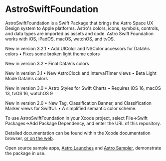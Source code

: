 # AstroSwiftFoundation

AstroSwiftFoundation is a Swift Package that brings the Astro Space UX Design system to Apple platforms. Astro's colors, icons, symbols, controls, and data types are imported as assets and code. Astro Swift Foundation works with iOS, iPadOS, macOS, watchOS, and tvOS.

New in version 3.2.1
• Add UIColor and NSColor accessors for DataVis colors
• Fixes some broken light theme colors

New in version 3.2
• Final DataVis colors

New in version 3.1
• New AstroClock and IntervalTimer views
• Beta Light Mode DataVis colors

New in version 3.0
• Astro Styles for Swift Charts
• Requires iOS 16, macOS 13, tvOS 16, watchOS 9

New in version 2.0
• New Tag, Classification Banner, and Classification Marker views for SwiftUI.
• A simplified semantic color scheme.

To use AstroSwiftFoundation in your Xcode project, select File->Swift Packages->Add Package Dependency, and enter the URL of this repository.

Detailed documentation can be found within the Xcode documentation browser, [or on the web](https://rocketcommunicationsinc.github.io/AstroSwiftFoundation/documentation/astroswiftfoundation/).

Open source sample apps, [Astro Launches](https://github.com/RocketCommunicationsInc/AstroLaunches) and [Astro Sampler](https://github.com/RocketCommunicationsInc/AstroSwiftSampler), demonstrate the package in use.

